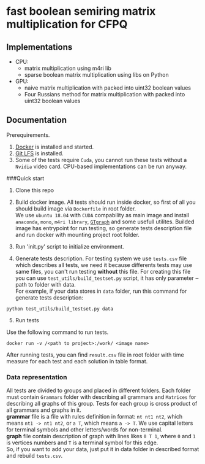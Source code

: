 # fast boolean semiring matrix multiplication for CFPQ

## Implementations

* CPU:
  * matrix multiplication using m4ri lib
  * sparse boolean matrix multiplication using libs on Python
* GPU:
  * naive matrix multiplication with packed into uint32 boolean values
  * Four Russians method for matrix multiplication with packed into uint32 boolean values

## Documentation

Prerequirements.
1. [Docker](https://docs.docker.com/) is installed and started.
2. [Git LFS](https://git-lfs.github.com/) is installed.
3. Some of the tests require `Cuda`, you cannot run these tests without a `Nvidia` video card. CPU-based implementations can be run anyway.

###Quick start

1. Clone this repo

2. Build docker image.
All tests should run inside docker, so first of all you should build image via `Dockerfile` in root folder.  
We use `ubuntu 18.04` with `CUDA` compability as main image and install `anaconda`, `mono`, `m4ri library`, [`GTgraph`](http://www.cse.psu.edu/~kxm85/software/GTgraph/) and some usefull utilites. Builded image has entrypoint for run testing, so generate tests description file and run docker with mounting project root folder.  

3. Run 'init.py' script to initialize environment.

4. Generate tests description.
For testing system we use `tests.csv` file which describes all tests, we need it because differents tests may use same files, you can't run testing **without** this file. For creating this file you can use `test_utils/build_testset.py` script, it has only parameter ‒ path to folder with data.  
For example, if your data stores in `data` folder, run this command for generate tests description:

```(bash)
python test_utils/build_testset.py data
```

5. Run tests  

Use the following command to run tests.
```(bash)
docker run -v /<path to project>:/work/ <image name>
```

After running tests, you can find `result.csv` file in root folder with time measure for each test and each solution in table format.  



### Data representation  
All tests are divided to groups and placed in different folders. Each folder must contain `Grammars` folder with describing all grammars and `Matrices` for describing all graphs of this group. Tests for each group is cross product of all grammars and graphs in it.  
**grammar** file is a file with rules definition in format: `nt nt1 nt2`, which means `nt1 -> nt1 nt2`, or `a T`, which means `a -> T`. We use capital letters for terminal symbols and other letters/words for non-terminal.  
**graph** file contain description of graph with lines likes `0 T 1`, where `0` and `1` is vertices numbers and `T` is a terminal symbol for this edge.  
So, if you want to add your data, just put it in data folder in described format and rebuild `tests.csv`.
